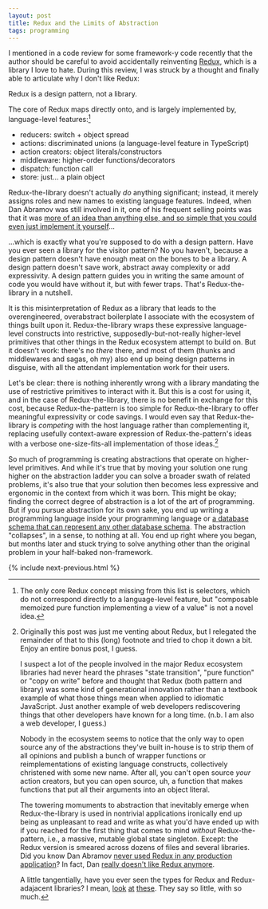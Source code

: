 ```yaml
---
layout: post
title: Redux and the Limits of Abstraction
tags: programming
---
```


I mentioned in a code review for some framework-y code recently that the author should be careful to avoid accidentally reinventing [Redux](https://redux.js.org), which is a library I love to hate. During this review, I was struck by a thought and finally able to articulate why I don't like Redux:

Redux is a design pattern, not a library.

The core of Redux maps directly onto, and is largely implemented by, language-level features:[^1]

- reducers: switch + object spread
- actions: discriminated unions (a language-level feature in TypeScript)
- action creators: object literals/constructors
- middleware: higher-order functions/decorators
- dispatch: function call
- store: just... a plain object

Redux-the-library doesn't actually _do_ anything significant; instead, it merely assigns roles and new names to existing language features. Indeed, when Dan Abramov was still involved in it, one of his frequent selling points was that it was [more of an idea than anything else, and so simple that you could even just implement it yourself](https://medium.com/@dan_abramov/you-might-not-need-redux-be46360cf367)...

...which is exactly what you're supposed to do with a design pattern. Have you ever seen a library for the visitor pattern? No you haven't, because a design pattern doesn't have enough meat on the bones to be a library. A design pattern doesn't save work, abstract away complexity or add expressivity. A design pattern guides you in writing the same amount of code you would have without it, but with fewer traps. That's Redux-the-library in a nutshell.

It is this misinterpretation of Redux as a library that leads to the overengineered, overabstract boilerplate I associate with the ecosystem of things built upon it. Redux-the-library wraps these expressive language-level constructs into restrictive, supposedly-but-not-really higher-level primitives that other things in the Redux ecosystem attempt to build on. But it doesn't work: there's no _there_ there, and most of them (thunks and middlewares and sagas, oh my) also end up being design patterns in disguise, with all the attendant implementation work for their users.

Let's be clear: there is nothing inherently wrong with a library mandating the use of restrictive primitives to interact with it. But this is a cost for using it, and in the case of Redux-the-library, there is no benefit in exchange for this cost, because Redux-the-pattern is too simple for Redux-the-library to offer meaningful expressivity or code savings. I would even say that Redux-the-library is _competing_ with the host language rather than complementing it, replacing usefully context-aware expression of Redux-the-pattern's ideas with a verbose one-size-fits-all implementation of those ideas.[^2]

So much of programming is creating abstractions that operate on higher-level primitives. And while it's true that by moving your solution one rung higher on the abstraction ladder you can solve a broader swath of related problems, it's also true that your solution then becomes less expressive and ergonomic in the context from which it was born. This might be okay; finding the correct degree of abstraction is a lot of the art of programming. But if you pursue abstraction for its own sake, you end up writing a programming language inside your programming language or [a database schema that can represent any other database schema](https://www.red-gate.com/simple-talk/opinion/opinion-pieces/bad-carma/). The abstraction "collapses", in a sense, to nothing at all. You end up right where you began, but months later and stuck trying to solve anything other than the original problem in your half-baked non-framework.

[^1]: The only core Redux concept missing from this list is selectors, which do not correspond directly to a language-level feature, but "composable memoized pure function implementing a view of a value" is not a novel idea.

[^2]: Originally this post was just me venting about Redux, but I relegated the remainder of that to this (long) footnote and tried to chop it down a bit. Enjoy an entire bonus post, I guess.

    I suspect a lot of the people involved in the major Redux ecosystem libraries had never heard the phrases "state transition", "pure function" or "copy on write" before and thought that Redux (both pattern and library) was some kind of generational innovation rather than a textbook example of what those things mean when applied to idiomatic JavaScript. Just another example of web developers rediscovering things that other developers have known for a long time. (n.b. I am also a web developer, I guess.)

    Nobody in the ecosystem seems to notice that the only way to open source any of the abstractions they've built in-house is to strip them of all opinions and publish a bunch of wrapper functions or reimplementations of existing language constructs, collectively christened with some new name. After all, you can't open source _your_ action creators, but you can open source, uh, a function that makes functions that put all their arguments into an object literal.

    The towering momuments to abstraction that inevitably emerge when Redux-the-library is used in nontrivial applications ironically end up being as unpleasant to read and write as what you'd have ended up with if you reached for the first thing that comes to mind _without_ Redux-the-pattern, i.e., a massive, mutable global state singleton. Except: the Redux version is smeared across dozens of files and several libraries. Did you know Dan Abramov [never used Redux in any production application](https://www.reddit.com/r/reactjs/comments/dsfio6/comment/f6pmgmj/)? In fact, Dan [really doesn't like Redux anymore](https://www.reddit.com/r/reactjs/comments/dsfio6/comment/f6p4krr/).

    A little tangentially, have you ever seen the types for Redux and Redux-adajacent libraries? I mean, [look](https://github.com/reduxjs/redux-toolkit/blob/0246f788ef964a6afb5071f5b9a651d48630f3e0/packages/toolkit/src/configureStore.ts#L118-L126) [at](https://github.com/reduxjs/react-redux/blob/a128c5ebb30bda6e60d597dc37ab97992f8e0d8d/src/types.ts#L110-L124) [these](https://github.com/reduxjs/reselect/blob/1223a1b0997a6b248ccbac3ba4e2a544a7a676d8/src/createSelectorCreator.ts#L80-L104). They say so little, with so much.

{% include next-previous.html %}
